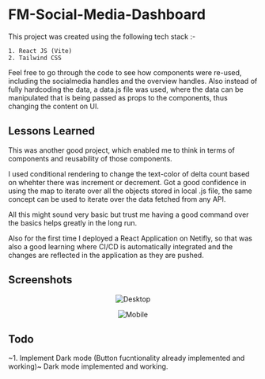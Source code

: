 
# FM-Social-Media-Dashboard

This project was created using the following tech stack :-

    1. React JS (Vite)
    2. Tailwind CSS

Feel free to go through the code to see how components were re-used, including the socialmedia handles and the overview handles. Also instead of fully hardcoding the data, a data.js file was used, where the data can be manipulated that is being passed as props to the components, thus changing the content on UI.


## Lessons Learned

This was another good project, which enabled me to think in terms of components and reusability of those components. 

I used conditional rendering to change the text-color of delta count based on whehter there was increment or decrement. Got a good confidence in using the map to iterate over all the objects stored in local .js file, the same concept can be used to iterate over the data fetched from any API. 

All this might sound very basic but trust me having a good command over the basics helps greatly in the long run.

Also for the first time I deployed a React Application on Netifly, so that was also a good learning where CI/CD is automatically integrated and the changes are reflected in the application as they are pushed.


## Screenshots

<p align="center">
    <img src="https://socialmedia-dashboard-react-fm.netlify.app/desktop.png" alt="Desktop">
</p>
<p align="center">
    <img src="https://socialmedia-dashboard-react-fm.netlify.app/mobile.png" alt="Mobile">
</p>

## Todo

  ~1. Implement Dark mode (Button fucntionality already implemented and working)~ Dark mode implemented and working.






